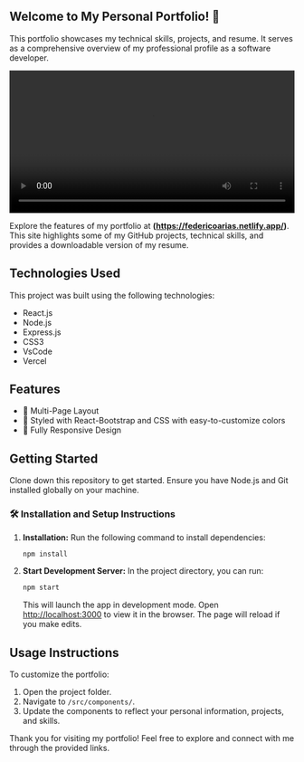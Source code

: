 ## Welcome to My Personal Portfolio! 🚀

This portfolio showcases my technical skills, projects, and resume. It serves as a comprehensive overview of my professional profile as a software developer.

<video width="100%" controls>
  <source src="https://github.com/federiarias98/portfolio/portfolio.mp4" type="video/mp4">
  Your browser does not support the video tag.
</video>


Explore the features of my portfolio at **(https://federicoarias.netlify.app/)**. This site highlights some of my GitHub projects, technical skills, and provides a downloadable version of my resume.

## Technologies Used

This project was built using the following technologies:
- React.js
- Node.js
- Express.js
- CSS3
- VsCode
- Vercel

## Features

- 📖 Multi-Page Layout
- 🎨 Styled with React-Bootstrap and CSS with easy-to-customize colors
- 📱 Fully Responsive Design

## Getting Started

Clone down this repository to get started. Ensure you have Node.js and Git installed globally on your machine.

### 🛠 Installation and Setup Instructions

1. **Installation:** Run the following command to install dependencies:
   ```bash
   npm install
   ```

2. **Start Development Server:**
   In the project directory, you can run:
   ```bash
   npm start
   ```
   This will launch the app in development mode. Open [http://localhost:3000](http://localhost:3000) to view it in the browser. The page will reload if you make edits.

## Usage Instructions

To customize the portfolio:
1. Open the project folder.
2. Navigate to `/src/components/`.
3. Update the components to reflect your personal information, projects, and skills.

Thank you for visiting my portfolio! Feel free to explore and connect with me through the provided links.

